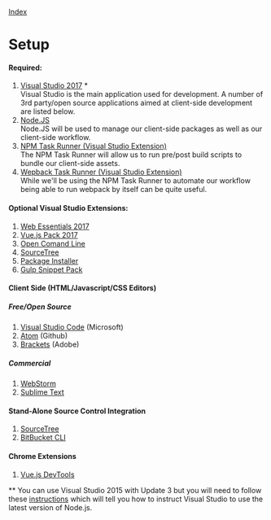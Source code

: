 ﻿[Index](./index.md)
# Setup  
#### Required:
1. [Visual Studio 2017](https://www.visualstudio.com/downloads/) *  
    Visual Studio is the main application used for development.  A number of 3rd party/open source applications aimed at client-side development are listed below.
2. [Node.JS](https://nodejs.org/en/)  
    Node.JS will be used to manage our client-side packages as well as our client-side workflow.
3. [NPM Task Runner (Visual Studio Extension)](https://marketplace.visualstudio.com/items?itemName=MadsKristensen.NPMTaskRunner)  
    The NPM Task Runner will allow us to run pre/post build scripts to bundle our client-side assets. 
4. [Wepback Task Runner (Visual Studio Extension)](https://marketplace.visualstudio.com/items?itemName=MadsKristensen.WebPackTaskRunner)  
    While we'll be using the NPM Task Runner to automate our workflow being able to run webpack by itself can be quite useful.
   
#### Optional Visual Studio Extensions:
1. [Web Essentials 2017](https://marketplace.visualstudio.com/items?itemName=MadsKristensen.WebExtensionPack2017)
2. [Vue.js Pack 2017](https://marketplace.visualstudio.com/items?itemName=MadsKristensen.VuejsPack-18329)
3. [Open Comand Line](https://marketplace.visualstudio.com/items?itemName=MadsKristensen.OpenCommandLine)  
4. [SourceTree](https://marketplace.visualstudio.com/items?itemName=MistyK.VisualStudioBitbucketExtension)
5. [Package Installer](https://marketplace.visualstudio.com/items?itemName=MadsKristensen.PackageInstaller)
6. [Gulp Snippet Pack](https://marketplace.visualstudio.com/items?itemName=MadsKristensen.GulpSnippetPack)

#### Client Side (HTML/Javascript/CSS Editors)
##### Free/Open Source
1. [Visual Studio Code](https://code.visualstudio.com/) (Microsoft)   
2. [Atom](https://atom.io/) (Github)    
3. [Brackets](https://code.visualstudio.com/)  (Adobe)   
##### Commercial  
1.  [WebStorm](http://www.jetbrains.com/webstorm/)
2.  [Sublime Text](https://www.sublimetext.com/3)

#### Stand-Alone Source Control Integration
1. [SourceTree](https://www.sourcetreeapp.com/)
2. [BitBucket CLI](https://bitbucket.org/atlassian/bitbucket-server-cli)

#### Chrome Extensions
1. [Vue.js DevTools](https://chrome.google.com/webstore/detail/vuejs-devtools/nhdogjmejiglipccpnnnanhbledajbpd)

** You can use Visual Studio 2015 with Update 3 but you will need to follow these [instructions](http://www.ryadel.com/en/visual-studio-2015-update-nodejs-andor-npm-latest-version/ ) which will tell you how to instruct Visual Studio to use the latest version of Node.js.